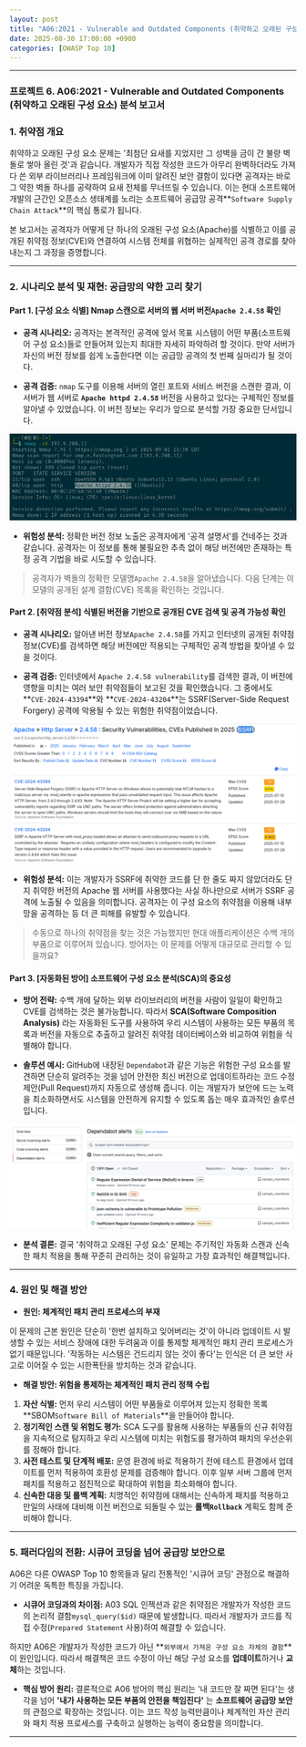 ```yaml
---
layout: post
title: "A06:2021 - Vulnerable and Outdated Components (취약하고 오래된 구성 요소) 분석 보고서"
date: 2025-08-30 17:00:00 +0900
categories: [OWASP Top 10]
---
```

---

### **프로젝트 6. A06:2021 - Vulnerable and Outdated Components <br> (취약하고 오래된 구성 요소) 분석 보고서**

### 1. 취약점 개요

   취약하고 오래된 구성 요소 문제는 '최첨단 요새를 지었지만 그 성벽을 금이 간 불량 벽돌로 쌓아 올린 것'과 같습니다. 개발자가 직접 작성한 코드가 아무리 완벽하더라도 가져다 쓴 외부 라이브러리나 프레임워크에 이미 알려진 보안 결함이 있다면 공격자는 바로 그 약한 벽돌 하나를 공략하여 요새 전체를 무너뜨릴 수 있습니다. 이는 현대 소프트웨어 개발의 근간인 오픈소스 생태계를 노리는 소프트웨어 공급망 공격**`Software Supply Chain Attack`**의 핵심 통로가 됩니다.

   본 보고서는 공격자가 어떻게 단 하나의 오래된 구성 요소(Apache)를 식별하고 이를 공개된 취약점 정보(CVE)와 연결하여 시스템 전체를 위협하는 실제적인 공격 경로를 찾아내는지 그 과정을 증명합니다.

---

### 2. 시나리오 분석 및 재현: 공급망의 약한 고리 찾기

#### Part 1. [구성 요소 식별] Nmap 스캔으로 서버의 웹 서버 버전`Apache 2.4.58` 확인

*   **공격 시나리오:**
   공격자는 본격적인 공격에 앞서 목표 시스템이 어떤 부품(소프트웨어 구성 요소)들로 만들어져 있는지 최대한 자세히 파악하려 할 것이다. 만약 서버가 자신의 버전 정보를 쉽게 노출한다면 이는 공급망 공격의 첫 번째 실마리가 될 것이다.

*   **공격 검증:**
   `nmap` 도구를 이용해 서버의 열린 포트와 서비스 버전을 스캔한 결과, 이 서버가 웹 서버로 **`Apache httpd 2.4.58`** 버전을 사용하고 있다는 구체적인 정보를 알아낼 수 있었습니다. 이 버전 정보는 우리가 앞으로 분석할 가장 중요한 단서입니다.

![Apache version](/assets/images/A06_P1-1.png)

*   **위험성 분석:**
   정확한 버전 정보 노출은 공격자에게 '공격 설명서'를 건네주는 것과 같습니다. 공격자는 이 정보를 통해 불필요한 추측 없이 해당 버전에만 존재하는 특정 공격 기법을 바로 시도할 수 있습니다.

>  공격자가 벽돌의 정확한 모델명`Apache 2.4.58`을 알아냈습니다. 다음 단계는 이 모델의 공개된 설계 결함(CVE) 목록을 확인하는 것입니다.

#### Part 2. [취약점 분석] 식별된 버전을 기반으로 공개된 CVE 검색 및 공격 가능성 확인

*   **공격 시나리오:**
   알아낸 버전 정보`Apache 2.4.58`를 가지고 인터넷의 공개된 취약점 정보(CVE)를 검색하면 해당 버전에만 적용되는 구체적인 공격 방법을 찾아낼 수 있을 것이다.

*   **공격 검증:**
   인터넷에서 `Apache 2.4.58 vulnerability`를 검색한 결과, 이 버전에 영향을 미치는 여러 보안 취약점들이 보고된 것을 확인했습니다. 그 중에서도 **`CVE-2024-43394`**와 **`CVE-2024-43204`**는 SSRF(Server-Side Request Forgery) 공격에 악용될 수 있는 위험한 취약점이었습니다.

![SSRF CVE](/assets/images/A06_P2-1.png)

*   **위험성 분석:**
   이는 개발자가 SSRF에 취약한 코드를 단 한 줄도 짜지 않았더라도 단지 취약한 버전의 Apache 웹 서버를 사용했다는 사실 하나만으로 서버가 SSRF 공격에 노출될 수 있음을 의미합니다. 공격자는 이 구성 요소의 취약점을 이용해 내부망을 공격하는 등 더 큰 피해를 유발할 수 있습니다.

>  수동으로 하나의 취약점을 찾는 것은 가능했지만 현대 애플리케이션은 수백 개의 부품으로 이루어져 있습니다. 방어자는 이 문제를 어떻게 대규모로 관리할 수 있을까요?

#### Part 3. [자동화된 방어] 소프트웨어 구성 요소 분석(SCA)의 중요성

*   **방어 전략:**
   수백 개에 달하는 외부 라이브러리의 버전을 사람이 일일이 확인하고 CVE를 검색하는 것은 불가능합니다. 따라서 **SCA(Software Composition Analysis)** 라는 자동화된 도구를 사용하여 우리 시스템이 사용하는 모든 부품의 목록과 버전을 자동으로 추출하고 알려진 취약점 데이터베이스와 비교하여 위험을 식별해야 합니다.

*   **솔루션 예시:**
   GitHub에 내장된 `Dependabot`과 같은 기능은 위험한 구성 요소를 발견하면 단순히 알려주는 것을 넘어 안전한 최신 버전으로 업데이트하라는 코드 수정 제안(Pull Request)까지 자동으로 생성해 줍니다. 이는 개발자가 보안에 드는 노력을 최소화하면서도 시스템을 안전하게 유지할 수 있도록 돕는 매우 효과적인 솔루션입니다.

![Dependabot](/assets/images/A06_P3-2.png)

*   **분석 결론:**
   결국 '취약하고 오래된 구성 요소' 문제는 주기적인 자동화 스캔과 신속한 패치 적용을 통해 꾸준히 관리하는 것이 유일하고 가장 효과적인 해결책입니다.

---

### 4. 원인 및 해결 방안

*   **원인: 체계적인 패치 관리 프로세스의 부재**

   이 문제의 근본 원인은 단순히 '한번 설치하고 잊어버리는 것'이 아니라 업데이트 시 발생할 수 있는 서비스 장애에 대한 두려움과 이를 통제할 체계적인 패치 관리 프로세스가 없기 때문입니다. '작동하는 시스템은 건드리지 않는 것이 좋다'는 인식은 더 큰 보안 사고로 이어질 수 있는 시한폭탄을 방치하는 것과 같습니다.

*   **해결 방안: 위험을 통제하는 체계적인 패치 관리 정책 수립**

   1.  **자산 식별:** 먼저 우리 시스템이 어떤 부품들로 이루어져 있는지 정확한 목록 **SBOM`Software Bill of Materials`**을 만들어야 합니다.
   2.  **정기적인 스캔 및 위험도 평가:** SCA 도구를 활용해 사용하는 부품들의 신규 취약점을 지속적으로 탐지하고 우리 시스템에 미치는 위험도를 평가하여 패치의 우선순위를 정해야 합니다.
   3.  **사전 테스트 및 단계적 배포:** 운영 환경에 바로 적용하기 전에 테스트 환경에서 업데이트를 먼저 적용하여 호환성 문제를 검증해야 합니다. 이후 일부 서버 그룹에 먼저 패치를 적용하고 점진적으로 확대하여 위험을 최소화해야 합니다.
   4.  **신속한 대응 및 롤백 계획:** 치명적인 취약점에 대해서는 신속하게 패치를 적용하고 만일의 사태에 대비해 이전 버전으로 되돌릴 수 있는 **롤백`Rollback`** 계획도 함께 준비해야 합니다.

---

### 5. 패러다임의 전환: 시큐어 코딩을 넘어 공급망 보안으로

A06은 다른 OWASP Top 10 항목들과 달리 전통적인 '시큐어 코딩' 관점으로 해결하기 어려운 독특한 특징을 가집니다.

*   **시큐어 코딩과의 차이점:**
   A03 SQL 인젝션과 같은 취약점은 개발자가 작성한 코드의 논리적 결함`mysql_query($id)` 때문에 발생합니다. 따라서 개발자가 코드를 직접 수정(`Prepared Statement` 사용)하여 해결할 수 있습니다.

   하지만 A06은 개발자가 작성한 코드가 아닌 **`외부에서 가져온 구성 요소 자체의 결함`**이 원인입니다. 따라서 해결책은 코드 수정이 아닌 해당 구성 요소를 **업데이트**하거나 **교체**하는 것입니다.

*   **핵심 방어 원리:**
   결론적으로 A06 방어의 핵심 원리는 '내 코드만 잘 짜면 된다'는 생각을 넘어 **'내가 사용하는 모든 부품의 안전을 책임진다'** 는 **소프트웨어 공급망 보안**의 관점으로 확장하는 것입니다. 이는 코드 작성 능력만큼이나 체계적인 자산 관리와 패치 적용 프로세스를 구축하고 실행하는 능력이 중요함을 의미합니다.

<hr class="short-rule">